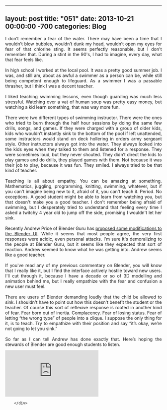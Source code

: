 
---
layout: post
title: "051"
date: 2013-10-21 00:00:00 -700
categories: Blog
---
<div class="blog-content">
				<div class="paragraph" style="text-align:justify;">I don&rsquo;t remember a fear of the water. There may have been a time that I wouldn&rsquo;t blow bubbles, wouldn&rsquo;t dunk my head, wouldn&rsquo;t open my eyes for fear of that chlorine sting. It seems perfectly reasonable, but I don't remember that. During a stint in the 90's, I had to imagine, every day, what that fear feels like. <br><br>In high school I worked at the local pool. It was a pretty good summer job. I was, and still am, about as awful a swimmer as a person can be, while still being competent enough to lifeguard. As a swimmer I was a passable thrasher, but I think I was a decent teacher. <br><span style=""></span><br>I liked teaching swimming lessons, even though guarding was much less stressful. Watching over a vat of human soup was pretty easy money, but watching a kid learn something, that was way more fun. <br><br>There were two different types of swimming instructor. There were the ones who tried to burn through the half hour sessions by doing the same few drills, songs, and games. If they were charged with a group of older kids, kids who wouldn&rsquo;t instantly sink to the bottom of the pool if left unattended, some instructors would stand on deck hollering in orders army sergeant style. Other instructors always got into the water. They always looked into the kids eyes when they talked to them and listened for a response. They were sometimes loud, but they never shouted. They didn&rsquo;t direct the kids to play games and do drills, they played games with them. Not because it was their job to play, because it was fun. They smiled. I always tried to be that kind of teacher.<br><br>Teaching is all about empathy. You can be amazing at something. Mathematics, juggling, programming, knitting, swimming, whatever, but if you can't imagine being new to it, afraid of it, you can't teach it. Period. No exceptions. A good student might be able to learn from watching you, but that doesn't make you a good teacher. I don't remember being afraid of swimming, but I desperately tried to understand that feeling every time I asked a twitchy 4 year old to jump off the side, promising I wouldn't let her sink. <br><br>Recently Andrew Price of Blender Guru has <a href="http://www.blenderguru.com/new-blender-ui-proposal/" target="_blank" title="">proposed some modifications to the Blender UI</a>. While it seems that most people agree, the very first responses were acidic, even personal attacks. I'm sure it's demoralizing to the people at Blender Guru, but it seems like they expected that sort of reaction. Andrew seemed to know what he was getting into. Andrew seems like a good teacher. <br><br>If you've read any of my previous commentary on Blender, you will know that I really like it, but I find the interface actively hostile toward new users. I'll cut through it, because I have a decade or so of 3D modelling and animation behind me, but I really empathize with the fear and confusion a new user must feel. <br><br>There are users of Blender demanding loudly that the child be allowed to sink. I shouldn't have to point out how this doesn't benefit the student or the teacher. Of course this sort of reflexive response is rooted in another kind of fear. Fear born out of inertia. Complacency. Fear of losing status. Fear of letting &ldquo;the wrong type&rdquo; of people into a clique. I suppose the only thing for it, is to teach. Try to empathize with their position and say &ldquo;it&rsquo;s okay, we&rsquo;re not going to let you sink.&rdquo;<br><br>So far as I can tell Andrew has done exactly that. Here&rsquo;s hoping the stewards of Blender are good enough students to listen.</div>  <div class="wsite-youtube" style="margin-bottom:10px;margin-top:10px;"><div class="wsite-youtube-wrapper wsite-youtube-size-auto wsite-youtube-align-center"> 	<div class="wsite-youtube-container">                  		<iframe src="http://www.youtube.com/embed/UWacQrEcMHk?wmode=opaque" frameborder="0" allowfullscreen=""></iframe> 	</div> </div></div>

		</div>
        